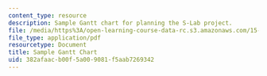 ```yaml
---
content_type: resource
description: Sample Gantt chart for planning the S-Lab project.
file: /media/https%3A/open-learning-course-data-rc.s3.amazonaws.com/15-992-s-lab-laboratory-for-sustainable-business-spring-2008/382afaacb00f5a009081f5aab7269342_sample_gantt.pdf
file_type: application/pdf
resourcetype: Document
title: Sample Gantt Chart
uid: 382afaac-b00f-5a00-9081-f5aab7269342
---
```


